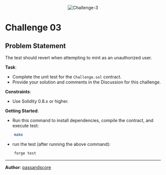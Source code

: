 <p align="center">
  <img src="./assets/TN-Challenge-3.png" alt="Challenge-3"/>
</p>

# Challenge 03

## Problem Statement

The test should revert when attempting to mint as an unauthorized user.

**Task**:

- Complete the unit test for the `Challenge.sol` contract.
- Provide your solution and comments in the Discussion for this challenge.

**Constraints**:

- Use Solidity 0.8.x or higher.

**Getting Started**:
- Run this command to install dependencies, compile the contract, and execute test:

```bash
    make
```
- run the test (after running the above command):

```bash
    forge test
```

---

**Author**: [passandscore](https://github.com/passandscore)

